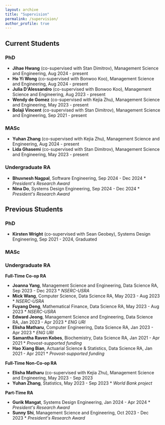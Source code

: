```yaml
---
layout: archive  
title: "Supervision"  
permalink: /supervision/  
author_profile: true  
---
```


## Current Students

### PhD  
- **Jihae Hwang** (co-supervised with Stan Dimitrov), Management Science and Engineering, Aug 2024 - present  
- **Ho Yi Wong** (co-supervised with Bonwoo Koo), Management Science and Engineering, Aug 2024 - present  
- **Julia D'Alessandro** (co-supervised with Bonwoo Koo), Management Science and Engineering, Aug 2023 - present  
- **Wendy de Gomez** (co-supervised with Kejia Zhu), Management Science and Engineering, May 2023 - present  
- **Bolaji Vincent** (co-supervised with Stan Dimitrov), Management Science and Engineering, Sep 2021 - present  

### MASc  
- **Yuhan Zhang** (co-supervised with Kejia Zhu), Management Science and Engineering, Aug 2024 - present  
- **Lida Ghasemi** (co-supervised with Stan Dimitrov), Management Science and Engineering, May 2023 - present  

### Undergraduate RA  
- **Bhuvnesh Nagpal**, Software Engineering, Sep 2024 - Dec 2024 * _President's Research Award_  
- **Nina Do**, Systems Design Engineering, Sep 2024 - Dec 2024 * _President's Research Award_  


## Previous Students

### PhD  
- **Kirsten Wright** (co-supervised with Sean Geobey), Systems Design Engineering, Sep 2021 - 2024, Graduated  


### MASc  


### Undergraduate RA

**Full-Time Co-op RA**
- **Joanna Yang**, Management Science and Engineering, Data Science RA, Sep 2023 - Dec 2023 * _NSERC-USRA_  
- **Mick Wang**, Computer Science, Data Science RA, May 2023 - Aug 2023 * _NSERC-USRA_  
- **Fuyang Deng**, Mathematical Finance, Data Science RA, May 2023 - Aug 2023 * _NSERC-USRA_  
- **Edward Jeong**, Management Science and Engineering, Data Science RA, Jan 2023 - Apr 2023 * _ENG URI_  
- **Elisha Matharu**, Computer Engineering, Data Science RA, Jan 2023 - Apr 2023 * _ENG URI_  
- **Samantha Raven Kobes**, Biochemistry, Data Science RA, Jan 2021 - Apr 2021 * _Provost-supported funding_  
- **Hao Xiang Bian**, Actuarial Science & Statistics, Data Science RA, Jan 2021 - Apr 2021 * _Provost-supported funding_  

**Full-Time Non-Co-op RA**
- **Elisha Matharu** (co-supervised with Kejia Zhu), Management Science and Engineering, May 2023 - Sep 2023  
- **Yuhan Zhang**, Statistics, May 2023 - Sep 2023 * _World Bank project_  

**Part-Time RA**
- **Gurik Mangat**, Systems Design Engineering, Jan 2024 - Apr 2024 * _President's Research Award_  
- **Sunny Shi**, Management Science and Engineering, Oct 2023 - Dec 2023 * _President's Research Award_  
